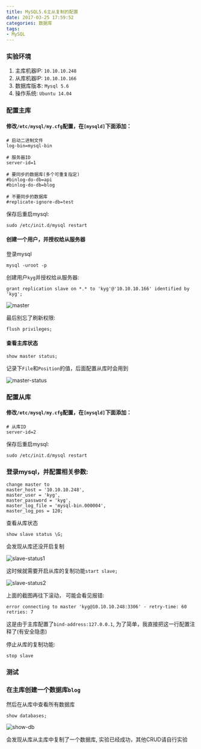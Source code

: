 ```yaml
---
title: MySQL5.6主从复制的配置
date: 2017-03-25 17:59:52
categories: 数据库
tags:
- MySQL
---
```


### 实验环境
1. 主库机器IP: `10.10.10.248`
2. 从库机器IP: `10.10.10.166`
3. 数据库版本: `Mysql 5.6`
4. 操作系统: `Ubuntu 14.04`

<!-- more -->

### 配置主库
#### 修改`/etc/mysql/my.cfg`配置，在`[mysqld]`下面添加：

```
# 启动二进制文件
log-bin=mysql-bin

# 服务器ID
server-id=1

# 要同步的数据库(多个可重复指定)
#binlog-do-db=api
#binlog-do-db=blog

# 不要同步的数据库
#replicate-ignore-db=test
```

保存后重启mysql: 

```
sudo /etc/init.d/mysql restart
```

#### 创建一个用户，并授权给从服务器
登录mysql

```
mysql -uroot -p
```

创建用户`kyg`并授权给从服务器:  

```
grant replication slave on *.* to 'kyg'@'10.10.10.166' identified by 'kyg';
```

![master](http://cdn.kangyonggan.com/upload/20170101145536544.png)

最后别忘了刷新权限:

```
flush privileges;
```

#### 查看主库状态
```
show master status;
```

记录下`File`和`Position`的值，后面配置从库时会用到

![master-status](http://cdn.kangyonggan.com/upload/20170101145208095.png)

### 配置从库
#### 修改`/etc/mysql/my.cfg`配置，在`[mysqld]`下面添加：
```
# 从库ID
server-id=2
```

保存后重启mysql:

```
sudo /etc/init.d/mysql restart
```

### 登录mysql，并配置相关参数:

```
change master to  
master_host = '10.10.10.248',  
master_user = 'kyg',  
master_password = 'kyg',  
master_log_file = 'mysql-bin.000004',  
master_log_pos = 120;  
```

查看从库状态

```
show slave status \G;
```

会发现从库还没开启复制

![slave-status1](http://cdn.kangyonggan.com/upload/20170101145456162.png)

这时候就需要开启从库的复制功能`start slave;`

![slave-status2](http://cdn.kangyonggan.com/upload/20170101145208097.png)

上面的截图再往下滚动， 可能会看见报错:

```
error connecting to master 'kyg@10.10.10.248:3306' - retry-time: 60  retries: 7
```

这是由于主库配置了`bind-address:127.0.0.1`, 为了简单，我直接把这一行配置注释了(有安全隐患)

停止从库的复制功能:

```
stop slave
```

### 测试
### 在主库创建一个数据库`blog`
然后在从库中查看所有数据库

```
show databases;
```

![show-db](http://cdn.kangyonggan.com/upload/20170101145208096.png)

会发现从库从主库中复制了一个数据库, 实验已经成功，其他CRUD请自行实验


